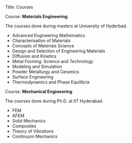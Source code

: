 Title: Courses

Course: **Materials Engineering**

The courses done during masters at University of Hyderbad.

* Advanced Engineering Mathematics 
* Characterisation of Materials 
* Concepts of Materials Science 
* Design and Selection of Engineering Materials 
* Diffusion and Kinetics 
* Metal Forming: Science and Technology 
* Modeling and Simulation 
* Powder Metallurgy and Ceramics 
* Surface Engineering 
* Thermodynamics and Phase Equilibria 


Course: **Mechanical Engineering**

The courses done during Ph.D. at IIT Hyderabad.

* FEM
* AFEM
* Solid Mechanics
* Composites
* Theory of Vibrations
* Continuum Mechanics

